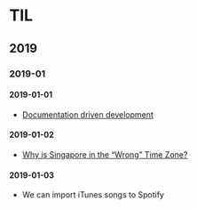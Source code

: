 # TIL

## 2019

### 2019-01

#### 2019-01-01

* [Documentation driven development](https://www.google.com/search?q=documentation+driven+development)

#### 2019-01-02

* [Why is Singapore in the “Wrong” Time Zone?](http://www.math.nus.edu.sg/aslaksen/teaching/timezone.html)

#### 2019-01-03

* We can import iTunes songs to Spotify
